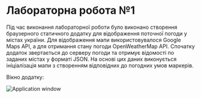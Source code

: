 # Лабораторна робота №1

Під час виконання лабораторної роботи було виконано створення браузерного статичного додатку для відображення поточної погоди у містах україни. Для відображення мапи використовувалося Google Maps API, а для отримання стану погоди OpenWeatherMap API. Спочатку додаток звертається до серверу погоди та отримує відомості по заданих містах у форматі JSON. На основі цих даних виконується ініціалізація мапи з створенням відповідних до погодних умов маркерів.

Вікно додатку:

![Application window](https://i.imgur.com/6UgpCf2.jpg)
